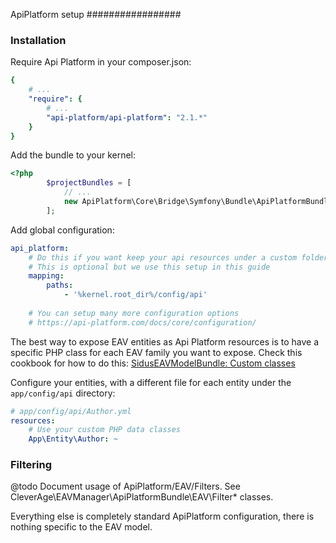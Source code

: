 ApiPlatform setup
#################

### Installation

Require Api Platform in your composer.json:

````yaml
{
    # ...
    "require": {
        # ...
        "api-platform/api-platform": "2.1.*"
    }
}
````

Add the bundle to your kernel:

````php
<?php
        $projectBundles = [
            // ...
            new ApiPlatform\Core\Bridge\Symfony\Bundle\ApiPlatformBundle(),
        ];
````

Add global configuration:

````yaml
api_platform:
    # Do this if you want keep your api resources under a custom folder
    # This is optional but we use this setup in this guide
    mapping:
        paths:
            - '%kernel.root_dir%/config/api'
            
    # You can setup many more configuration options
    # https://api-platform.com/docs/core/configuration/
````

The best way to expose EAV entities as Api Platform resources is to have a specific PHP class for each EAV family you
want to expose. Check this cookbook for how to do this: 
[SidusEAVModelBundle: Custom classes](https://vincentchalnot.github.io/SidusEAVModelBundle/Documentation/12-custom_classes.html)

Configure your entities, with a different file for each entity under the ````app/config/api```` directory:

````yaml
# app/config/api/Author.yml
resources:
    # Use your custom PHP data classes
    App\Entity\Author: ~
````

### Filtering

@todo Document usage of ApiPlatform/EAV/Filters.
See CleverAge\EAVManager\ApiPlatformBundle\EAV\Filter\* classes.

Everything else is completely standard ApiPlatform configuration, there is nothing specific to the EAV model.
